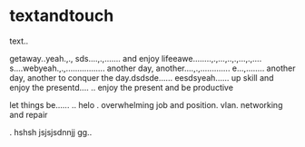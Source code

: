 # textandtouch
text..

getaway..yeah.,.,
sds....,.,.......
and enjoy lifeeawe........,.,...,..,.,...,.,....
s....webyeah.,.,.................
another day, another....,.,.............
e...,........
another day, another to conquer the day.dsdsde......
eesdsyeah......
up skill and enjoy the presentd....
..
enjoy the present and be productive 

let things be......
..
helo
. overwhelming job and position. vlan. networking and repair

.
hshsh
jsjsjsdnnjj
gg..
